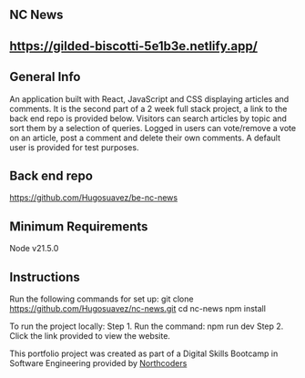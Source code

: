 ## NC News

## https://gilded-biscotti-5e1b3e.netlify.app/

## General Info
An application built with React, JavaScript and CSS displaying articles and comments. It is the second part of a 2 week full stack project, a link to the back end repo is provided below. Visitors can search articles by topic and sort them by a selection of queries. Logged in users can vote/remove a vote on an article, post a comment and delete their own comments. A default user is provided for test purposes. 

## Back end repo 
https://github.com/Hugosuavez/be-nc-news

## Minimum Requirements
Node v21.5.0

## Instructions

Run the following commands for set up:
git clone https://github.com/Hugosuavez/nc-news.git
cd nc-news
npm install

To run the project locally:
Step 1. Run the command: npm run dev
Step 2. Click the link provided to view the website.

This portfolio project was created as part of a Digital Skills Bootcamp in Software Engineering provided by [Northcoders](https://northcoders.com/)